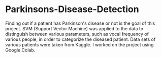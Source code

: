 # Parkinsons-Disease-Detection
Finding out if a patient has Parkinson's disease or not is the goal of this project. SVM (Support Vector Machine) was applied to the data to distinguish between various parameters, such as vocal frequency of various people, in order to categorize the diseased patient. Data sets of various patients were taken from Kaggle. I worked on the project using Google Colab.
